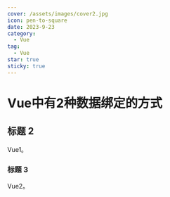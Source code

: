 ```yaml
---
cover: /assets/images/cover2.jpg
icon: pen-to-square
date: 2023-9-23
category:
  - Vue
tag:
  - Vue
star: true
sticky: true
---
```


# Vue中有2种数据绑定的方式

## 标题 2

Vue1。

### 标题 3

Vue2。
